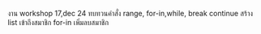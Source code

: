งาน workshop 17,dec 24 
ทบทวนคำสั่ง range, for-in,while, break continue
สร้าง list เข้าถึงสมาชิก for-in เพิ่มลบสมาชิก
